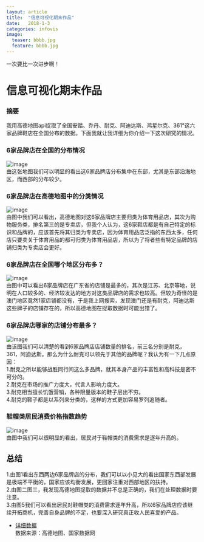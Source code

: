 ```yaml
---
layout: article
title:  "信息可视化期末作品"
date:   2018-1-3
categories: infovis
image:
  teaser: bbbb.jpg
  feature: bbbb.jpg
---
```

一次要比一次进步啊！




# 信息可视化期末作品
### 摘要  
我用高德地图api捉取了全国安踏、乔丹、耐克、阿迪达斯、鸿星尔克、361°这六家品牌鞋店在全国分布的数据。下面我就让我详细为你介绍一下这次研究的情况。
### 6家品牌店在全国的分布情况
![image](http://ww4.sinaimg.cn/large/0060lm7Tly1fn4a9sdq5fj30ha09ugoj.jpg)  
由这张地图我们可以明显的看出这6家品牌店分布集中在东部，尤其是东部沿海地区，而西部的分布较少。  
### 6家品牌店在高德地图中的分类情况  
![image](http://ww2.sinaimg.cn/large/0060lm7Tly1fn4aaqwhcjj30ha09840j.jpg)  
由图中我们可以看出，高德地图对这6家品牌店主要归类为体育用品店，其次为购物服务类，排名第三的是专卖店，但我个人认为，这6家鞋店都是有自己特定的标识和品牌的，应该首先将其归类为专卖店，因为体育用品店泛指的东西太多，任何店只要卖关于体育用品的都可归类为体育用品店，所以为了将者些有特定品牌的店铺归类为专卖店会更好。  
### 6家品牌店在全国哪个地区分布多？  
![image](http://ww1.sinaimg.cn/large/0060lm7Tly1fn4abmdn66j30o50dpdhj.jpg)  
由图中可以看出6家品牌店在广东省的店铺是最多的，其次是江苏、北京等地，说明在人口较多的、经济较发达的地方对这类品牌店的需求也较高。但较为奇怪的是澳门地区竟然1家店铺都没有，于是我上网搜索，发现澳门还是有耐克，阿迪达斯这些牌子的店铺存在的，所以高德地图在捉取数据时可能出错了。  
### 6家品牌店哪家的店铺分布最多？  
![image](http://ww4.sinaimg.cn/large/0060lm7Tly1fn4abrj1xqj30hj082jrt.jpg)  
由该图我们可以清楚的看到6家品牌店店铺数量的排名，前三名分别是耐克，361，阿迪达斯。那么为什么耐克可以领先于其他的品牌呢？我认为有一下几点原因：  
1.耐克之所以能够战胜同行间这么多品牌，就其本身产品的丰富性和高科技是密不可分的。  
2.耐克在市场的推广力度大，代言人影响力度大。  
3.耐克相当擅长饥饿营销，各种限量版本的鞋子层出不穷。  
4.耐克的鞋子都是以系列来分类的，这样的方式更加容易罗列追随者。  
### 鞋帽类居民消费价格指数趋势  
![image](http://ww3.sinaimg.cn/large/0060lm7Tly1fn3tsf62fwj30r00chwfg.jpg)  
由图中我们可以很明显的看出，居民对于鞋帽类的消费需求是逐年升高的。  
## 总结
1.由图1看出东西两边6家品牌店的分布，我们可以以小见大的看出国家东西部发展是极端不平衡的，国家应该均衡发展，更回家注重对西部地区的扶持。  
2.由图二图三，我发现高德地图捉取的数据并不总是正确的，我们在处理数据时要注意。  
3.由图5我们可以看出居民对鞋帽类的消费需求逐年升高，所以6家品牌店应该继续开拓商机，完善自身品牌的不足，也要深入研究真正收人民喜爱的产品。  
- [详细数据](https://public.tableau.com/profile/.79801561#!/vizhome/6_221/1 )  
数据来源：高德地图、国家数据网  
